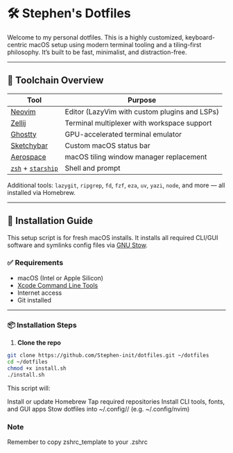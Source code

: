 # 🛠️ Stephen's Dotfiles

Welcome to my personal dotfiles. This is a highly customized, keyboard-centric macOS setup using modern terminal tooling and a tiling-first philosophy. It’s built to be fast, minimalist, and distraction-free.

---

## 🧰 Toolchain Overview

| Tool         | Purpose                                       |
|--------------|-----------------------------------------------|
| [Neovim](https://neovim.io)     | Editor (LazyVim with custom plugins and LSPs) |
| [Zellij](https://zellij.dev)    | Terminal multiplexer with workspace support   |
| [Ghostty](https://ghostty.app)  | GPU-accelerated terminal emulator              |
| [Sketchybar](https://felixkratz.github.io/SketchyBar) | Custom macOS status bar                    |
| [Aerospace](https://aerospace.dev) | macOS tiling window manager replacement       |
| [`zsh`](https://www.zsh.org) + [`starship`](https://starship.rs) | Shell and prompt |

Additional tools: `lazygit`, `ripgrep`, `fd`, `fzf`, `eza`, `uv`, `yazi`, `node`, and more — all installed via Homebrew.

---

## 🚀 Installation Guide

This setup script is for fresh macOS installs. It installs all required CLI/GUI software and symlinks config files via [GNU Stow](https://www.gnu.org/software/stow/).

### ✅ Requirements

- macOS (Intel or Apple Silicon)
- [Xcode Command Line Tools](https://developer.apple.com/xcode/)
- Internet access
- Git installed

---

### 📦 Installation Steps

1. **Clone the repo**

```bash
git clone https://github.com/Stephen-init/dotfiles.git ~/dotfiles
cd ~/dotfiles
chmod +x install.sh
./install.sh
```

This script will:

Install or update Homebrew
Tap required repositories
Install CLI tools, fonts, and GUI apps
Stow dotfiles into ~/.config/<toolname>/ (e.g. ~/.config/nvim)

### Note 
Remember to copy zshrc_template to your .zshrc
